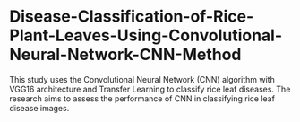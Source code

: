 # Disease-Classification-of-Rice-Plant-Leaves-Using-Convolutional-Neural-Network-CNN-Method
This study uses the Convolutional Neural Network (CNN) algorithm with VGG16 architecture and Transfer Learning to classify rice leaf diseases. The research aims to assess the performance of CNN in classifying rice leaf disease images. 
